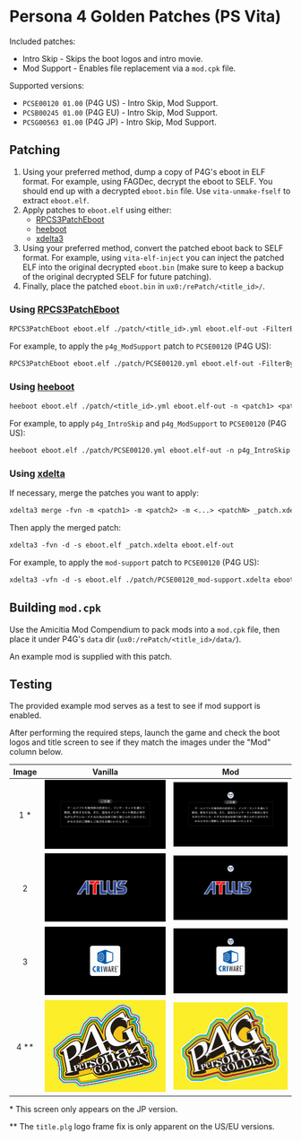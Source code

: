 
# Persona 4 Golden Patches (PS Vita)

Included patches:

- Intro Skip - Skips the boot logos and intro movie.
- Mod Support - Enables file replacement via a `mod.cpk` file.

Supported versions:

- `PCSE00120 01.00` (P4G US) - Intro Skip, Mod Support.
- `PCSB00245 01.00` (P4G EU) - Intro Skip, Mod Support.
- `PCSG00563 01.00` (P4G JP) - Intro Skip, Mod Support.

## Patching

1. Using your preferred method, dump a copy of P4G's eboot in ELF format.
   For example, using FAGDec, decrypt the eboot to SELF. You should end up with a decrypted `eboot.bin` file. Use `vita-unmake-fself` to extract `eboot.elf`.
2. Apply patches to `eboot.elf` using either:
   - [RPCS3PatchEboot](###-Using-RPCS3PatchEboot)
   - [heeboot](###-Using-heeboot)
   - [xdelta3](###-Using-xdelta3)
3. Using your preferred method, convert the patched eboot back to SELF format.
   For example, using `vita-elf-inject` you can inject the patched ELF into the original decrypted `eboot.bin` (make sure to keep a backup of the original decrypted SELF for future patching).
4. Finally, place the patched `eboot.bin` in `ux0:/rePatch/<title_id>/`.

### Using [RPCS3PatchEboot][1]

```txt
RPCS3PatchEboot eboot.elf ./patch/<title_id>.yml eboot.elf-out -FilterByName <patch1> <patch2> <...>
```

For example, to apply the `p4g_ModSupport` patch to `PCSE00120` (P4G US):

```txt
RPCS3PatchEboot eboot.elf ./patch/PCSE00120.yml eboot.elf-out -FilterByName p4g_ModSupport
```

### Using [heeboot][2]

```txt
heeboot eboot.elf ./patch/<title_id>.yml eboot.elf-out -n <patch1> <patch2> <...>
```

For example, to apply `p4g_IntroSkip` and `p4g_ModSupport` to `PCSE00120` (P4G US):

```txt
heeboot eboot.elf ./patch/PCSE00120.yml eboot.elf-out -n p4g_IntroSkip p4g_ModSupport
```

### Using [xdelta][3]

If necessary, merge the patches you want to apply:

```txt
xdelta3 merge -fvn -m <patch1> -m <patch2> -m <...> <patchN> _patch.xdelta
```

Then apply the merged patch:

```txt
xdelta3 -fvn -d -s eboot.elf _patch.xdelta eboot.elf-out
```

For example, to apply the `mod-support` patch to `PCSE00120` (P4G US):

```txt
xdelta3 -vfn -d -s eboot.elf ./patch/PCSE00120_mod-support.xdelta eboot.elf-out
```

## Building `mod.cpk`

Use the Amicitia Mod Compendium to pack mods into a `mod.cpk` file, then place it under P4G's `data` dir (`ux0:/rePatch/<title_id>/data/`).

An example mod is supplied with this patch.

## Testing

The provided example mod serves as a test to see if mod support is enabled.

After performing the required steps, launch the game and check the boot logos and title screen to see if they match the images under the "Mod" column below.

| Image  | Vanilla                | Mod                        |
|:------:|:----------------------:|:--------------------------:|
| 1 \*   | ![x](_img/caution.png) | ![x](_img/caution-mod.png) |
| 2      | ![x](_img/atlus.png)   | ![x](_img/atlus-mod.png)   |
| 3      | ![x](_img/cri.png)     | ![x](_img/cri-mod.png)     |
| 4 \*\* | ![x](_img/title.png)   | ![x](_img/title-mod.png)   |

\* This screen only appears on the JP version.

\*\* The `title.plg` logo frame fix is only apparent on the US/EU versions.

[1]: https://github.com/TGEnigma/RPCS3PatchEboot
[2]: https://github.com/zarroboogs/heeboot
[3]: https://github.com/jmacd/xdelta
